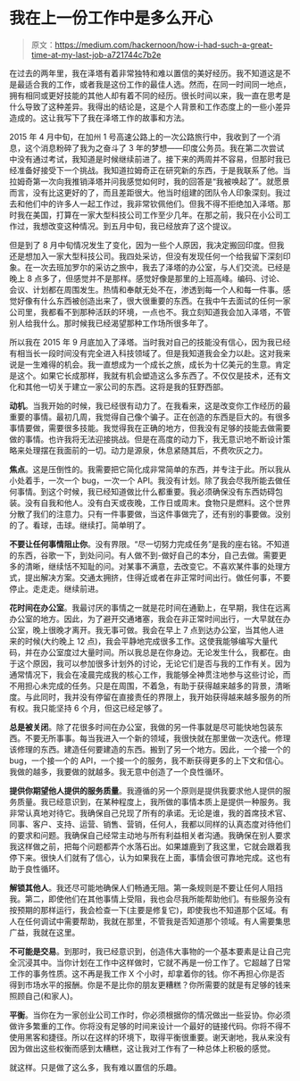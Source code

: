 # 我在上一份工作中是多么开心

> 原文：<https://medium.com/hackernoon/how-i-had-such-a-great-time-at-my-last-job-a721744c7b2e>

在过去的两年里，我在泽塔有着非常独特和难以置信的美好经历。我不知道这是不是最适合我的工作，或者我是这份工作的最佳人选。然而，在同一时间同一地点，拥有相同或更好技能的其他人却有着不同的经历。很长时间以来，我一直在思考是什么导致了这种差异。我得出的结论是，这是个人背景和工作态度上的一些小差异造成的。这让我写下了我在泽塔工作的故事和方法。

2015 年 4 月中旬，在加州 1 号高速公路上的一次公路旅行中，我收到了一个消息，这个消息粉碎了我为之奋斗了 3 年的梦想——印度公务员。我在第二次尝试中没有通过考试，我知道是时候继续前进了。接下来的两周并不容易，但那时我已经准备好接受下一个挑战。我知道拉姆奇正在研究新的东西，于是我联系了他。当拉姆奇第一次向我推销泽塔并问我感觉如何时，我的回答是“我被唤起了”。就愿景而言，没有比这更好的了，而且差距很大。他当时组建的团队令人印象深刻。我过去和他们中的许多人一起工作过，我非常钦佩他们。但我不得不拒绝加入泽塔。那时我在美国，打算在一家大型科技公司工作至少几年。在那之前，我只在小公司工作过，我想改变这种情况。到五月中旬，我已经放弃了这个提议。

但是到了 8 月中旬情况发生了变化，因为一些个人原因，我决定搬回印度。但我还是想加入一家大型科技公司。我四处采访，但没有发现任何一个给我留下深刻印象。在一次去班加罗尔的采访之旅中，我去了泽塔的办公室，与人们交流。已经是晚上 8 点多了，但感觉并不是那样。感觉好像是那里的上班高峰。编码、讨论、会议、计划都在周围发生。热情和奉献无处不在，渗透到每一个人和每一件事。感觉好像有什么东西被创造出来了，很大很重要的东西。在我中午去面试的任何一家公司里，我都看不到那种活跃的环境，一点也不。我立刻知道我会加入泽塔，不管别人给我什么。那时候我已经渴望那种工作场所很多年了。

所以我在 2015 年 9 月底加入了泽塔。当时我对自己的技能没有信心，因为我已经有相当长一段时间没有完全进入科技领域了。但是我知道我会全力以赴。这对我来说是一生难得的机会。我一直想成为一个成长之旅，成长为十亿美元的生意。肯定是这个。如果它长成那样，我就有机会塑造这么多东西了。不仅仅是技术，还有文化和其他一切关于建立一家公司的东西。这将是我的狂野西部。

**动机**。当我开始的时候，我已经很有动力了。在我看来，这是改变你工作经历的最重要的事情。最初几周，我觉得自己像个骗子。正在创造的东西是巨大的。有很多事情要做，需要很多技能。我觉得我在正确的地方，但我没有足够的技能去做需要做的事情。也许我将无法迎接挑战。但是在高度的动力下，我无意识地不断设计策略来处理摆在我面前的一切。动力是源泉，休息紧随其后，不费吹灰之力。

**焦点**。这是压倒性的。我需要把它简化成非常简单的东西，并专注于此。所以我从小处着手，一次一个 bug，一次一个 API。我没有计划。除了我会尽我所能去做任何事情。到这个时候，我已经知道做比什么都重要。我必须确保没有东西妨碍包装。没有自我和他人。没有白天或夜晚，工作日或周末。食物只是燃料。这个世界分散了我们的注意力。只有一件事要做，当这件事做完了，还有别的事要做。没别的了。看球，击球。继续打。简单明了。

**不要让任何事情阻止你**。没有界限。“尽一切努力完成任务”是我的座右铭。不知道的东西，谷歌一下，到处问问。有人做不到-做好自己的本分，自己去做。需要更多的清晰，继续恬不知耻的问。对某事不满意，去改变它。不喜欢某件事的处理方式，提出解决方案。交通太拥挤，住得近或者在非正常时间出行。做任何事，不要停止。走走走。继续前进。

**花时间在办公室**。我最讨厌的事情之一就是花时间在通勤上，在早期，我住在远离办公室的地方。因此，为了避开交通堵塞，我会在非正常时间出行，一大早就在办公室，晚上很晚才离开。我无事可做。我会在早上 7 点到达办公室，当其他人进来的时候(大约晚上 12 点)，我会平静地完成很多工作。这使我能够编写大量代码，并在办公室度过大量时间。所以我总是在你身边。无论发生什么，我都在。由于这个原因，我可以参加很多计划外的讨论，无论它们是否与我的工作有关。因为通常情况下，我会在凌晨完成我的核心工作，我能够全神贯注地参与这些讨论，而不用担心未完成的任务。只是在周围，不着急，有助于获得越来越多的背景，清晰度。与此同时，我并没有停留在直接责任的界限上，我开始获得越来越多服务的所有权。我只能坚持 6 个月，但这已经足够了。

**总是被关闭**。除了花很多时间在办公室，我做的另一件事就是尽可能快地包装东西。不要无所事事。每当我进入一个新的领域，我很快就在那里做一次迭代。修理该修理的东西。建造任何要建造的东西。搬到了另一个地方。因此，一个接一个的 bug，一个接一个的 API，一个接一个的服务，我不断获得更多的上下文和信心。我做的越多，我要做的就越多。我无意中创造了一个良性循环。

**提供你期望他人提供的服务质量**。我遵循的另一个原则是提供我要求他人提供的服务质量。我已经意识到，在某种程度上，我所做的事情本质上是提供一种服务。我非常认真地对待它。我确保自己兑现了所有的承诺。无论是谁，我的首席技术官、同事、客户、支持、运营、销售、营销，任何人，我都以同样的认真态度对待他们的要求和问题。我确保自己经常主动地与所有利益相关者沟通。我确保在别人要求我这样做之前，把每个问题都弄个水落石出。如果雄鹿到了我这里，它就会跟着我停下来。很快人们就有了信心，认为如果我在上面，事情会很可靠地完成。这也有助于良性循环。

**解锁其他人**。我还尽可能地确保人们畅通无阻。第一条规则是不要让任何人阻挡我。第二，即使他们在其他事情上受阻，我也会尽我所能帮助他们。有些服务没有按预期的那样运行，我会检查一下(主要是修复它)，即使我也不知道那个区域。有人在任何调试中需要帮助，我就在那里，不管我是否知道那个领域。有人需要集思广益，我就在这里。

**不可能是交易**。到那时，我已经意识到，创造伟大事物的一个基本要素是让自己完全沉浸其中。当你计划在工作中这样做时，它就不再是一份工作了。它超越了日常工作的事务性质。这不再是我工作 X 个小时，却拿着你的钱。你不再担心你是否得到市场水平的报酬。你是不是比你的朋友更糟糕？你所需要的就是有足够的钱来照顾自己(和家人)。

**平衡**。当你在为一家创业公司工作时，你必须根据你的情况做出一些妥协。你必须做许多繁重的工作。你将没有足够的时间来设计一个最好的链接代码。你将不得不使用黑客和捷径。所以在这样的环境下，取得平衡很重要。谢天谢地，我从来没有因为做出这些权衡而感到太糟糕，这让我对工作有了一种总体上积极的感觉。

就这样。只是做了这么多，我有难以置信的乐趣。